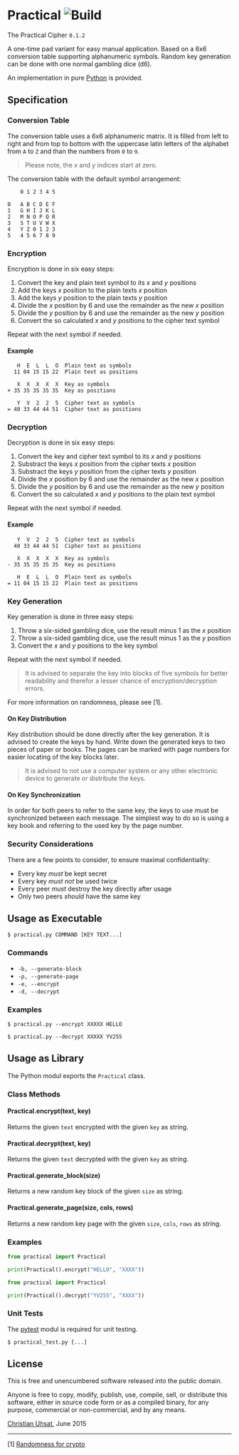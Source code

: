 # Practical ![Build](https://travis-ci.org/cuhsat/practical.svg)
The Practical Cipher `0.1.2`

A one-time pad variant for easy manual application. Based on a 6x6 conversion
table supporting alphanumeric symbols. Random key generation can be done with
one normal gambling dice (d6).

An implementation in pure [Python](https://www.python.org) is provided.

## Specification

### Conversion Table
The conversion table uses a 6x6 alphanumeric matrix. It is filled from left
to right and from top to bottom with the uppercase latin letters of the
alphabet from `A` to `Z` and than the numbers from `0` to `9`.

> Please note, the _x_ and _y_ indices start at zero.

The conversion table with the default symbol arrangement:
```
    0 1 2 3 4 5

0   A B C D E F
1   G H I J K L
2   M N O P Q R
3   S T U V W X
4   Y Z 0 1 2 3
5   4 5 6 7 8 9
```
### Encryption
Encryption is done in six easy steps:

1. Convert the key and plain text symbol to its _x_ and _y_ positions
2. Add the keys _x_ position to the plain texts _x_ position
3. Add the keys _y_ position to the plain texts _y_ position
4. Divide the _x_ position by 6 and use the remainder as the new _x_ position
5. Divide the _y_ position by 6 and use the remainder as the new _y_ position
6. Convert the so calculated _x_ and _y_ positions to the cipher text symbol

Repeat with the next symbol if needed.

#### Example
```
   H  E  L  L  O  Plain text as symbols
  11 04 15 15 22  Plain text as positions

   X  X  X  X  X  Key as symbols
+ 35 35 35 35 35  Key as positions

   Y  V  2  2  5  Cipher text as symbols
= 40 33 44 44 51  Cipher text as positions
```

### Decryption
Decryption is done in six easy steps:

1. Convert the key and cipher text symbol to its _x_ and _y_ positions
2. Substract the keys _x_ position from the cipher texts _x_ position
3. Substract the keys _y_ position from the cipher texts _y_ position
4. Divide the _x_ position by 6 and use the remainder as the new _x_ position
5. Divide the _y_ position by 6 and use the remainder as the new _y_ position
6. Convert the so calculated _x_ and _y_ positions to the plain text symbol

Repeat with the next symbol if needed.

#### Example
```
   Y  V  2  2  5  Cipher text as symbols
  40 33 44 44 51  Cipher text as positions

   X  X  X  X  X  Key as symbols
- 35 35 35 35 35  Key as positions

   H  E  L  L  O  Plain text as symbols
= 11 04 15 15 22  Plain text as positions
```

### Key Generation
Key generation is done in three easy steps:

1. Throw a six-sided gambling dice, use the result minus 1 as the _x_ position
2. Throw a six-sided gambling dice, use the result minus 1 as the _y_ position
3. Convert the _x_ and _y_ positions to the key symbol

Repeat with the next symbol if needed.

> It is advised to separate the key into blocks of five symbols for better
> readability and therefor a lesser chance of encryption/decryption errors.

For more information on randomness, please see [1].

#### On Key Distribution
Key distribution should be done directly after the key generation. It is
advised to create the keys by hand. Write down the generated keys to two
pieces of paper or books. The pages can be marked with page numbers for
easier locating of the key blocks later.

> It is advised to not use a computer system or any other electronic device to
> generate or distribute the keys.

#### On Key Synchronization
In order for both peers to refer to the same key, the keys to use must be 
synchronized between each message. The simplest way to do so is using a key 
book and referring to the used key by the page number.

### Security Considerations
There are a few points to consider, to ensure maximal confidentiality:

* Every key *must* be kept secret
* Every key *must not* be used twice
* Every peer *must* destroy the key directly after usage
* Only two peers *should* have the same key

## Usage as Executable
```$ practical.py COMMAND [KEY TEXT...]```

### Commands
* `-b, --generate-block`
* `-p, --generate-page`
* `-e, --encrypt`
* `-d, --decrypt`

### Examples
```$ practical.py --encrypt XXXXX HELLO```

```$ practical.py --decrypt XXXXX YV255```

## Usage as Library
The Python modul exports the `Practical` class.

### Class Methods

#### Practical.encrypt(text, key)
Returns the given `text` encrypted with the given `key` as string.

#### Practical.decrypt(text, key)
Returns the given `text` decrypted with the given `key` as string.

#### Practical.generate_block(size)
Returns a new random key block of the given `size` as string.

#### Practical.generate_page(size, cols, rows)
Returns a new random key page with the given `size`, `cols`, `rows` as string.

### Examples
```python
from practical import Practical

print(Practical().encrypt("HELLO", "XXXX"))
```

```python
from practical import Practical

print(Practical().decrypt("YV255", "XXXX"))
```

### Unit Tests
The [pytest](https://pytest.org/) modul is required for unit testing.

```$ practical_test.py [...]```

## License
This is free and unencumbered software released into the public domain.

Anyone is free to copy, modify, publish, use, compile, sell, or distribute
this software, either in source code form or as a compiled binary, for any
purpose, commercial or non-commercial, and by any means.

[Christian Uhsat](https://github.com/cuhsat), June 2015

----
[1] [Randomness for crypto](https://www.cs.berkeley.edu/~daw/rnd/)
